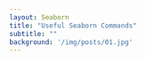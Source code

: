 ```yaml
---
layout: Seaborn
title: "Useful Seaborn Commands"
subtitle: ""
background: '/img/posts/01.jpg'
---
```


